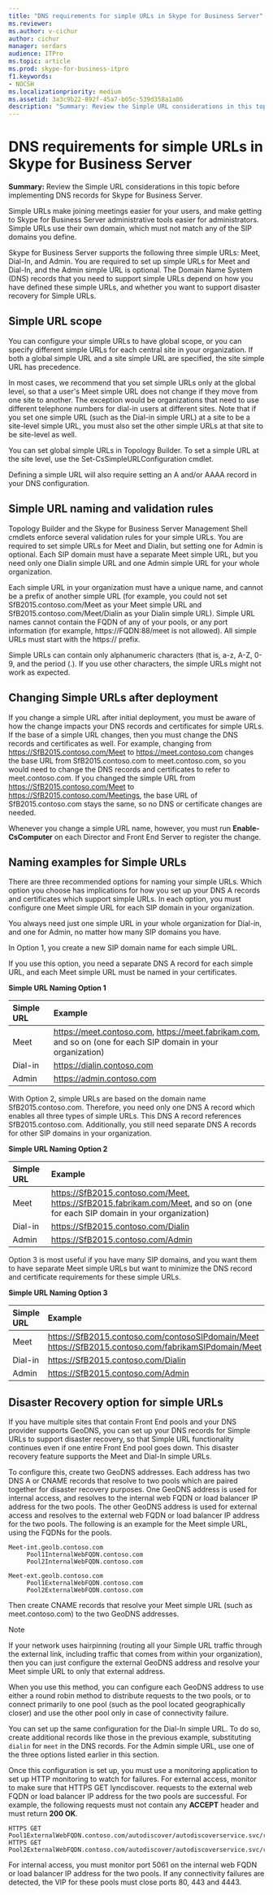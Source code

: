```yaml
---
title: "DNS requirements for simple URLs in Skype for Business Server"
ms.reviewer: 
ms.author: v-cichur
author: cichur
manager: serdars
audience: ITPro
ms.topic: article
ms.prod: skype-for-business-itpro
f1.keywords:
- NOCSH
ms.localizationpriority: medium
ms.assetid: 3a3c9b22-892f-45a7-b05c-539d358a1a86
description: "Summary: Review the Simple URL considerations in this topic before implementing DNS records for Skype for Business Server."
---
```


# DNS requirements for simple URLs in Skype for Business Server

**Summary:** Review the Simple URL considerations in this topic before implementing DNS records for Skype for Business Server.

Simple URLs make joining meetings easier for your users, and make getting to Skype for Business Server administrative tools easier for administrators. Simple URLs use their own domain, which must not match any of the SIP domains you define. 

Skype for Business Server supports the following three simple URLs: Meet, Dial-In, and Admin. You are required to set up simple URLs for Meet and Dial-In, and the Admin simple URL is optional. The Domain Name System (DNS) records that you need to support simple URLs depend on how you have defined these simple URLs, and whether you want to support disaster recovery for Simple URLs. 

## Simple URL scope

You can configure your simple URLs to have global scope, or you can specify different simple URLs for each central site in your organization. If both a global simple URL and a site simple URL are specified, the site simple URL has precedence. 

In most cases, we recommend that you set simple URLs only at the global level, so that a user's Meet simple URL does not change if they move from one site to another. The exception would be organizations that need to use different telephone numbers for dial-in users at different sites. Note that if you set one simple URL (such as the Dial-in simple URL) at a site to be a site-level simple URL, you must also set the other simple URLs at that site to be site-level as well.

You can set global simple URLs in Topology Builder. To set a simple URL at the site level, use the Set-CsSimpleURLConfiguration cmdlet.

Defining a simple URL will also require setting an A and/or AAAA record in your DNS configuration.

## Simple URL naming and validation rules
<a name="BK_Valid"> </a>

Topology Builder and the Skype for Business Server Management Shell cmdlets enforce several validation rules for your simple URLs. You are required to set simple URLs for Meet and Dialin, but setting one for Admin is optional. Each SIP domain must have a separate Meet simple URL, but you need only one Dialin simple URL and one Admin simple URL for your whole organization.

Each simple URL in your organization must have a unique name, and cannot be a prefix of another simple URL (for example, you could not set SfB2015.contoso.com/Meet as your Meet simple URL and SfB2015.contoso.com/Meet/Dialin as your Dialin simple URL). Simple URL names cannot contain the FQDN of any of your pools, or any port information (for example, https://FQDN:88/meet is not allowed). All simple URLs must start with the https:// prefix. 

Simple URLs can contain only alphanumeric characters (that is, a-z, A-Z, 0-9, and the period (.). If you use other characters, the simple URLs might not work as expected.

## Changing Simple URLs after deployment
<a name="BK_Valid"> </a>

If you change a simple URL after initial deployment, you must be aware of how the change impacts your DNS records and certificates for simple URLs. If the base of a simple URL changes, then you must change the DNS records and certificates as well. For example, changing from https://SfB2015.contoso.com/Meet to https://meet.contoso.com changes the base URL from SfB2015.contoso.com to meet.contoso.com, so you would need to change the DNS records and certificates to refer to meet.contoso.com. If you changed the simple URL from https://SfB2015.contoso.com/Meet to https://SfB2015.contoso.com/Meetings, the base URL of SfB2015.contoso.com stays the same, so no DNS or certificate changes are needed.

Whenever you change a simple URL name, however, you must run **Enable-CsComputer** on each Director and Front End Server to register the change.

## Naming examples for Simple URLs
<a name="BK_Valid"> </a>

There are three recommended options for naming your simple URLs. Which option you choose has implications for how you set up your DNS A records and certificates which support simple URLs. In each option, you must configure one Meet simple URL for each SIP domain in your organization. 

You always need just one simple URL in your whole organization for Dial-in, and one for Admin, no matter how many SIP domains you have.

In Option 1, you create a new SIP domain name for each simple URL.

If you use this option, you need a separate DNS A record for each simple URL, and each Meet simple URL must be named in your certificates.

**Simple URL Naming Option 1**


| **Simple URL** <br/> | **Example** <br/>                                                                                                    |
|:---------------------|:---------------------------------------------------------------------------------------------------------------------|
| Meet  <br/>          | https://meet.contoso.com, https://meet.fabrikam.com, and so on (one for each SIP domain in your organization)  <br/> |
| Dial-in  <br/>       | <https://dialin.contoso.com>  <br/>                                                                                  |
| Admin  <br/>         | <https://admin.contoso.com>  <br/>                                                                                   |

With Option 2, simple URLs are based on the domain name SfB2015.contoso.com. Therefore, you need only one DNS A record which enables all three types of simple URLs. This DNS A record references SfB2015.contoso.com. Additionally, you still need separate DNS A records for other SIP domains in your organization. 

**Simple URL Naming Option 2**


| **Simple URL** <br/> | **Example** <br/>                                                                                                                    |
|:---------------------|:-------------------------------------------------------------------------------------------------------------------------------------|
| Meet  <br/>          | https://SfB2015.contoso.com/Meet, https://SfB2015.fabrikam.com/Meet, and so on (one for each SIP domain in your organization)  <br/> |
| Dial-in  <br/>       | <https://SfB2015.contoso.com/Dialin>  <br/>                                                                                          |
| Admin  <br/>         | <https://SfB2015.contoso.com/Admin>  <br/>                                                                                           |

Option 3 is most useful if you have many SIP domains, and you want them to have separate Meet simple URLs but want to minimize the DNS record and certificate requirements for these simple URLs. 

**Simple URL Naming Option 3**


| **Simple URL** <br/> | **Example** <br/>                                                                                                      |
|:---------------------|:-----------------------------------------------------------------------------------------------------------------------|
| Meet  <br/>          | <https://SfB2015.contoso.com/contosoSIPdomain/Meet>  <br/> <https://SfB2015.contoso.com/fabrikamSIPdomain/Meet>  <br/> |
| Dial-in  <br/>       | <https://SfB2015.contoso.com/Dialin>  <br/>                                                                            |
| Admin  <br/>         | <https://SfB2015.contoso.com/Admin>  <br/>                                                                             |

## Disaster Recovery option for simple URLs
<a name="BK_Valid"> </a>

If you have multiple sites that contain Front End pools and your DNS provider supports GeoDNS, you can set up your DNS records for Simple URLs to support disaster recovery, so that Simple URL functionality continues even if one entire Front End pool goes down. This disaster recovery feature supports the Meet and Dial-In simple URLs.

To configure this, create two GeoDNS addresses. Each address has two DNS A or CNAME records that resolve to two pools which are paired together for disaster recovery purposes. One GeoDNS address is used for internal access, and resolves to the internal web FQDN or load balancer IP address for the two pools. The other GeoDNS address is used for external access and resolves to the external web FQDN or load balancer IP address for the two pools. The following is an example for the Meet simple URL, using the FQDNs for the pools. 

```console
Meet-int.geolb.contoso.com
     Pool1InternalWebFQDN.contoso.com
     Pool2InternalWebFQDN.contoso.com
```

```console
Meet-ext.geolb.contoso.com
     Pool1ExternalWebFQDN.contoso.com
     Pool2ExternalWebFQDN.contoso.com
```

Then create CNAME records that resolve your Meet simple URL (such as meet.contoso.com) to the two GeoDNS addresses.

> [!NOTE]
> If your network uses hairpinning (routing all your Simple URL traffic through the external link, including traffic that comes from within your organization), then you can just configure the external GeoDNS address and resolve your Meet simple URL to only that external address.

When you use this method, you can configure each GeoDNS address to use either a round robin method to distribute requests to the two pools, or to connect primarily to one pool (such as the pool located geographically closer) and use the other pool only in case of connectivity failure. 

You can set up the same configuration for the Dial-In simple URL. To do so, create additional records like those in the previous example, substituting  `dialin` for `meet` in the DNS records. For the Admin simple URL, use one of the three options listed earlier in this section.

Once this configuration is set up, you must use a monitoring application to set up HTTP monitoring to watch for failures. For external access, monitor to make sure that HTTPS GET lyncdiscover.<sipdomain> requests to the external web FQDN or load balancer IP address for the two pools are successful. For example, the following requests must not contain any **ACCEPT** header and must return **200 OK**.

```console
HTTPS GET Pool1ExternalWebFQDN.contoso.com/autodiscover/autodiscoverservice.svc/root
HTTPS GET Pool2ExternalWebFQDN.contoso.com/autodiscover/autodiscoverservice.svc/root
```

For internal access, you must monitor port 5061 on the internal web FQDN or load balancer IP address for the two pools. If any connectivity failures are detected, the VIP for these pools must close ports 80, 443 and 4443.


